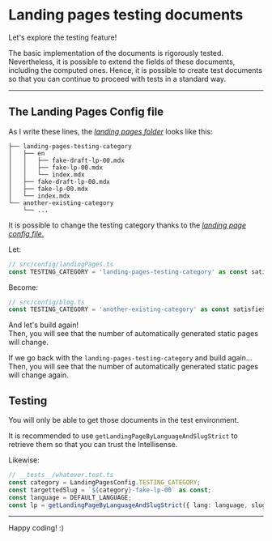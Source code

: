 # Landing pages testing documents

Let's explore the testing feature!

The basic implementation of the documents is rigorously tested. Nevertheless, it is possible to extend the fields of these documents, including the
computed ones. Hence, it is possible to create test documents so that you can continue to proceed with tests in a standard way.

---

## The Landing Pages Config file

As I write these lines, the [_landing pages folder_](/content/landing-pages/) looks like this:

```
├── landing-pages-testing-category
│   ├── en
│   │   ├── fake-draft-lp-00.mdx
│   │   ├── fake-lp-00.mdx
│   │   └── index.mdx
│   ├── fake-draft-lp-00.mdx
│   ├── fake-lp-00.mdx
│   └── index.mdx
└── another-existing-category
    └── ...
```

It is possible to change the testing category thanks to the [_landing page config file_.](/src/config/landingPages.ts)

Let:

```ts
// src/config/landingPages.ts
const TESTING_CATEGORY = 'landing-pages-testing-category' as const satisfies LandingPageCategory;
```

Become:

```ts
// src/config/blog.ts
const TESTING_CATEGORY = 'another-existing-category' as const satisfies LandingPageCategory;
```

And let's build again!  
Then, you will see that the number of automatically generated static pages will change.

If we go back with the `landing-pages-testing-category` and build again...  
Then, you will see that the number of automatically generated static pages will change again.

## Testing

You will only be able to get those documents in the test environment.

It is recommended to use `getLandingPageByLanguageAndSlugStrict` to retrieve them so that you can trust the Intellisense.

Likewise:

```ts
// __tests__/whatever.test.ts
const category = LandingPagesConfig.TESTING_CATEGORY;
const targettedSlug = `${category}-fake-lp-00` as const;
const language = DEFAULT_LANGUAGE;
const lp = getLandingPageByLanguageAndSlugStrict({ lang: language, slug: targettedSlug }) as LandingPage;
```

---

Happy coding! :)
